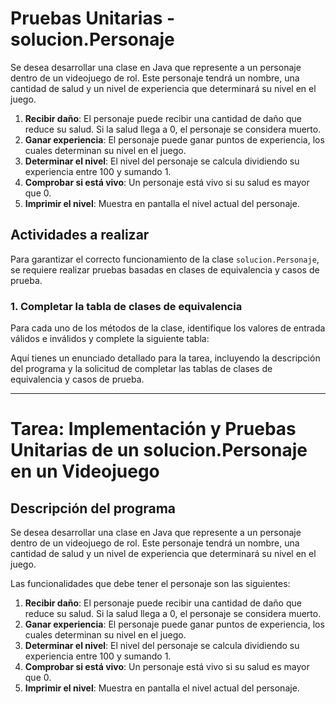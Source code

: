# Pruebas Unitarias - solucion.Personaje

Se desea desarrollar una clase en Java que represente a un personaje dentro de un videojuego de rol. Este personaje tendrá un nombre, una cantidad de salud y un nivel de experiencia que determinará su nivel en el juego.

1. **Recibir daño**: El personaje puede recibir una cantidad de daño que reduce su salud. Si la salud llega a 0, el personaje se considera muerto.
2. **Ganar experiencia**: El personaje puede ganar puntos de experiencia, los cuales determinan su nivel en el juego.
3. **Determinar el nivel**: El nivel del personaje se calcula dividiendo su experiencia entre 100 y sumando 1.
4. **Comprobar si está vivo**: Un personaje está vivo si su salud es mayor que 0.
5. **Imprimir el nivel**: Muestra en pantalla el nivel actual del personaje.


## **Actividades a realizar**
Para garantizar el correcto funcionamiento de la clase `solucion.Personaje`, se requiere realizar pruebas basadas en clases de equivalencia y casos de prueba.

### **1. Completar la tabla de clases de equivalencia**
Para cada uno de los métodos de la clase, identifique los valores de entrada válidos e inválidos y complete la siguiente tabla:

Aquí tienes un enunciado detallado para la tarea, incluyendo la descripción del programa y la solicitud de completar las tablas de clases de equivalencia y casos de prueba.

---

# **Tarea: Implementación y Pruebas Unitarias de un solucion.Personaje en un Videojuego**

## **Descripción del programa**
Se desea desarrollar una clase en Java que represente a un personaje dentro de un videojuego de rol. Este personaje tendrá un nombre, una cantidad de salud y un nivel de experiencia que determinará su nivel en el juego.

Las funcionalidades que debe tener el personaje son las siguientes:

1. **Recibir daño**: El personaje puede recibir una cantidad de daño que reduce su salud. Si la salud llega a 0, el personaje se considera muerto.
2. **Ganar experiencia**: El personaje puede ganar puntos de experiencia, los cuales determinan su nivel en el juego.
3. **Determinar el nivel**: El nivel del personaje se calcula dividiendo su experiencia entre 100 y sumando 1.
4. **Comprobar si está vivo**: Un personaje está vivo si su salud es mayor que 0.
5. **Imprimir el nivel**: Muestra en pantalla el nivel actual del personaje.

